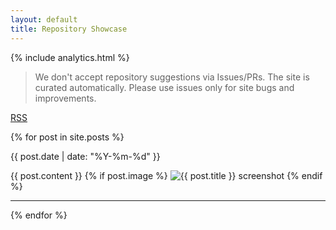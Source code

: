 ```yaml
---
layout: default
title: Repository Showcase
---
```


{% include analytics.html %}
<blockquote>
  We don't accept repository suggestions via Issues/PRs. The site is curated automatically. Please use issues only for site bugs and improvements.
  </blockquote>
<p><a href="{{ '/feed.xml' | relative_url }}">RSS</a></p>
{% for post in site.posts %}
<article class="post" id="{{ post.date | date: '%Y-%m-%d' }}-{{ post.slug }}">
  <p class="post-meta">{{ post.date | date: "%Y-%m-%d" }}</p>
  {{ post.content }}
  {% if post.image %}
  <img src="{{ post.image | relative_url }}" alt="{{ post.title }} screenshot" loading="lazy">
  {% endif %}
  <hr>
</article>
{% endfor %}
